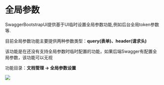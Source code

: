 # 全局参数

SwaggerBootstrapUi提供基于UI临时设置全局参数功能,例如后台全局token参数等.

目前全局参数功能主要提供两种参数类型：**query(表单)、header(请求头)**

该功能是在还没有支持全局参数时临时配置的功能，如果后端Swagger有配置全局参数，该功能可以无视

功能目录：**文档管理 -> 全局参数设置**

![](/knife4j/images/fullparams.png)